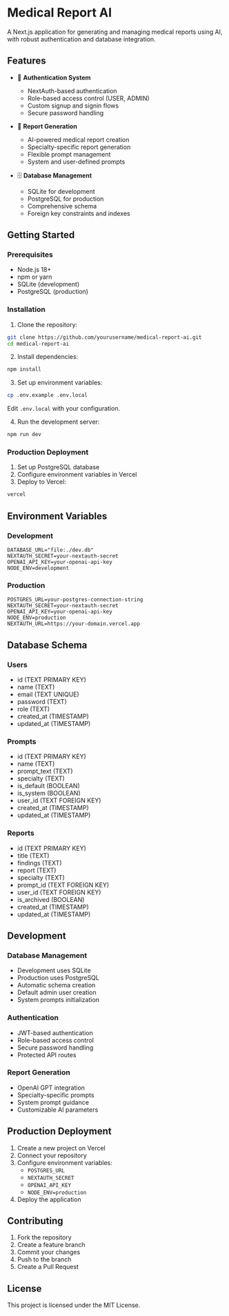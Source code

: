 # Medical Report AI

A Next.js application for generating and managing medical reports using AI, with robust authentication and database integration.

## Features

- 🔐 **Authentication System**
  - NextAuth-based authentication
  - Role-based access control (USER, ADMIN)
  - Custom signup and signin flows
  - Secure password handling

- 📝 **Report Generation**
  - AI-powered medical report creation
  - Specialty-specific report generation
  - Flexible prompt management
  - System and user-defined prompts

- 🗄️ **Database Management**
  - SQLite for development
  - PostgreSQL for production
  - Comprehensive schema
  - Foreign key constraints and indexes

## Getting Started

### Prerequisites

- Node.js 18+
- npm or yarn
- SQLite (development)
- PostgreSQL (production)

### Installation

1. Clone the repository:
```bash
git clone https://github.com/yourusername/medical-report-ai.git
cd medical-report-ai
```

2. Install dependencies:
```bash
npm install
```

3. Set up environment variables:
```bash
cp .env.example .env.local
```
Edit `.env.local` with your configuration.

4. Run the development server:
```bash
npm run dev
```

### Production Deployment

1. Set up PostgreSQL database
2. Configure environment variables in Vercel
3. Deploy to Vercel:
```bash
vercel
```

## Environment Variables

### Development
```env
DATABASE_URL="file:./dev.db"
NEXTAUTH_SECRET=your-nextauth-secret
OPENAI_API_KEY=your-openai-api-key
NODE_ENV=development
```

### Production
```env
POSTGRES_URL=your-postgres-connection-string
NEXTAUTH_SECRET=your-nextauth-secret
OPENAI_API_KEY=your-openai-api-key
NODE_ENV=production
NEXTAUTH_URL=https://your-domain.vercel.app
```

## Database Schema

### Users
- id (TEXT PRIMARY KEY)
- name (TEXT)
- email (TEXT UNIQUE)
- password (TEXT)
- role (TEXT)
- created_at (TIMESTAMP)
- updated_at (TIMESTAMP)

### Prompts
- id (TEXT PRIMARY KEY)
- name (TEXT)
- prompt_text (TEXT)
- specialty (TEXT)
- is_default (BOOLEAN)
- is_system (BOOLEAN)
- user_id (TEXT FOREIGN KEY)
- created_at (TIMESTAMP)
- updated_at (TIMESTAMP)

### Reports
- id (TEXT PRIMARY KEY)
- title (TEXT)
- findings (TEXT)
- report (TEXT)
- specialty (TEXT)
- prompt_id (TEXT FOREIGN KEY)
- user_id (TEXT FOREIGN KEY)
- is_archived (BOOLEAN)
- created_at (TIMESTAMP)
- updated_at (TIMESTAMP)

## Development

### Database Management
- Development uses SQLite
- Production uses PostgreSQL
- Automatic schema creation
- Default admin user creation
- System prompts initialization

### Authentication
- JWT-based authentication
- Role-based access control
- Secure password handling
- Protected API routes

### Report Generation
- OpenAI GPT integration
- Specialty-specific prompts
- System prompt guidance
- Customizable AI parameters

## Production Deployment

1. Create a new project on Vercel
2. Connect your repository
3. Configure environment variables:
   - `POSTGRES_URL`
   - `NEXTAUTH_SECRET`
   - `OPENAI_API_KEY`
   - `NODE_ENV=production`
4. Deploy the application

## Contributing

1. Fork the repository
2. Create a feature branch
3. Commit your changes
4. Push to the branch
5. Create a Pull Request

## License

This project is licensed under the MIT License.
